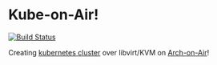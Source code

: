 # Kube-on-Air!

[![Build Status](https://travis-ci.org/keinohguchi/kube-on-air.svg)](https://travis-ci.org/keinohguchi/kube-on-air)

Creating [kubernetes cluster] over libvirt/KVM on [Arch-on-Air]!

[Arch-on-Air]: https://github.com/keinohguchi/arch-on-air/
[Kubernetes cluster]: https://kubernetes.io/docs/getting-started-guides/scratch/
